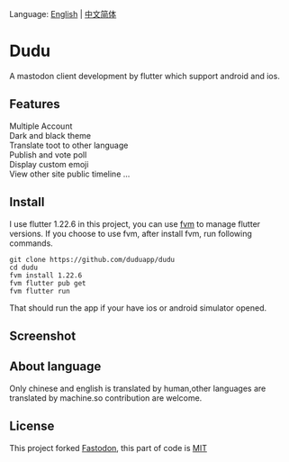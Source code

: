 Language: [English](./README.md) | [中文简体](./README.zh.md)


# Dudu

A mastodon client development by flutter which support android and ios.

## Features 
Multiple Account  
Dark and black theme  
Translate toot to other language  
Publish and vote poll  
Display custom emoji  
View other site public timeline
...


## Install
I use flutter 1.22.6 in this project, you can use [fvm](https://github.com/fluttertools/fvm) to manage flutter versions.
If you choose to use fvm, after install fvm, run following commands.

```shell
git clone https://github.com/duduapp/dudu
cd dudu
fvm install 1.22.6
fvm flutter pub get
fvm flutter run
```
That should run the app if your have ios or android simulator opened.


## Screenshot


## About language
Only chinese and english is translated by human,other languages are translated by machine.so contribution are welcome.



## License
This project forked [Fastodon](https://github.com/mahaaoo/Fastodon), this part of code is [MIT](./LICENSE)
